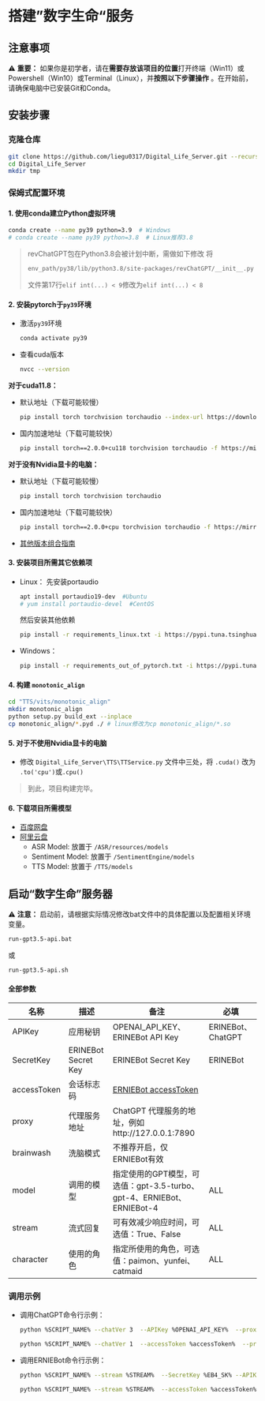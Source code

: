 # 搭建”数字生命“服务

## 注意事项

⚠ **重要：** 如果你是初学者，请在**需要存放该项目的位置**打开终端（Win11）或Powershell（Win10）或Terminal（Linux），并**按照以下步骤操作**
。在开始前，请确保电脑中已安装Git和Conda。

## 安装步骤

### 克隆仓库

```bash
git clone https://github.com/liegu0317/Digital_Life_Server.git --recursive
cd Digital_Life_Server
mkdir tmp
```

### 保姆式配置环境

#### 1. 使用conda建立Python虚拟环境

```bash
conda create --name py39 python=3.9  # Windows
# conda create --name py39 python=3.8  # Linux推荐3.8
```

> revChatGPT包在Python3.8会被计划中断，需做如下修改
> 将
> ```bash
> env_path/py38/lib/python3.8/site-packages/revChatGPT/__init__.py
> ```
> 文件第17行`elif int(...) < 9`修改为`elif int(...) < 8`

#### 2. 安装pytorch于`py39`环境

- 激活`py39`环境
  ```bash
  conda activate py39
  ```
- 查看cuda版本
  ```bash
  nvcc --version
  ```

**对于cuda11.8：**

- 默认地址（下载可能较慢）
  ```bash
  pip install torch torchvision torchaudio --index-url https://download.pytorch.org/whl/cu118
  ```
- 国内加速地址（下载可能较快）
  ```bash
  pip install torch==2.0.0+cu118 torchvision torchaudio -f https://mirror.sjtu.edu.cn/pytorch-wheels/torch_stable.html
  ```

**对于没有Nvidia显卡的电脑：**

- 默认地址（下载可能较慢）
  ```bash
  pip install torch torchvision torchaudio
  ```
- 国内加速地址（下载可能较快）
  ```bash
  pip install torch==2.0.0+cpu torchvision torchaudio -f https://mirror.sjtu.edu.cn/pytorch-wheels/torch_stable.html
  ```

- [其他版本组合指南](https://pytorch.org/get-started/locally)

#### 3. 安装项目所需其它依赖项

- Linux：
  先安装portaudio
  ```bash
  apt install portaudio19-dev  #Ubuntu
  # yum install portaudio-devel  #CentOS
  ```
  然后安装其他依赖
  ```bash
  pip install -r requirements_linux.txt -i https://pypi.tuna.tsinghua.edu.cn/simple
  ```
- Windows：
  ```bash
  pip install -r requirements_out_of_pytorch.txt -i https://pypi.tuna.tsinghua.edu.cn/simple
  ```

#### 4. 构建 `monotonic_align`

```bash
cd "TTS/vits/monotonic_align"
mkdir monotonic_align
python setup.py build_ext --inplace
cp monotonic_align/*.pyd ./ # linux修改为cp monotonic_align/*.so
```

#### 5. 对于不使用Nvidia显卡的电脑

- 修改 `Digital_Life_Server\TTS\TTService.py` 文件中三处，将 `.cuda()` 改为 `.to('cpu')`或`.cpu()`

> 到此，项目构建完毕。

#### 6. 下载项目所需模型

- [百度网盘](https://pan.baidu.com/s/1BkUnSte6Zso16FYlUMGfww?pwd=lg17)
- [阿里云盘](https://www.aliyundrive.com/s/jFvgsJVtV6g)
    - ASR Model: 放置于 `/ASR/resources/models`
    - Sentiment Model: 放置于 `/SentimentEngine/models`
    - TTS Model: 放置于 `/TTS/models`

## 启动“数字生命”服务器

⚠ **注意：** 启动前，请根据实际情况修改bat文件中的具体配置以及配置相关环境变量。

```bash
run-gpt3.5-api.bat
```

或

```bash
run-gpt3.5-api.sh
```

#### 全部参数

| 名称          | 描述                  | 备注                                                                             | 必填               |
|-------------|---------------------|--------------------------------------------------------------------------------|------------------|
| APIKey      | 应用秘钥                | OPENAI_API_KEY、ERINEBot API Key                                                | ERINEBot、ChatGPT |
| SecretKey   | ERINEBot Secret Key | ERINEBot Secret Key                                                            | ERINEBot         |
| accessToken | 会话标志码               | [ERNIEBot accessToken](https://cloud.baidu.com/doc/WENXINWORKSHOP/s/Ilkkrb0i5) |
| proxy       | 代理服务地址              | ChatGPT 代理服务的地址，例如http://127.0.0.1:7890                                        |                  |
| brainwash   | 洗脑模式                | 不推荐开启，仅ERNIEBot有效                                                              |                  |
| model       | 调用的模型               | 指定使用的GPT模型，可选值：gpt-3.5-turbo、gpt-4、ERNIEBot、ERNIEBot-4                         | ALL              |
| stream      | 流式回复                | 可有效减少响应时间，可选值：True、False                                                       | ALL              |
| character   | 使用的角色               | 指定所使用的角色，可选值：paimon、yunfei、catmaid                                             | ALL              |

### 调用示例

- 调用ChatGPT命令行示例：
  ```bash
  python %SCRIPT_NAME% --chatVer 3  --APIKey %OPENAI_API_KEY%  --proxy %PROXY% --stream %STREAM% --model %MODEL% --character %CHARACTER%
  ```
  ```bash
  python %SCRIPT_NAME% --chatVer 1  --accessToken %accessToken%  --proxy %PROXY% --stream %STREAM% --model %MODEL% --character %CHARACTER%
  ```
- 调用ERNIEBot命令行示例：
  ```bash
  python %SCRIPT_NAME% --stream %STREAM%  --SecretKey %EB4_SK% --APIKey %EB4_APIKey% --model %MODEL% --character %CHARACTER%
  ```
  ```bash
  python %SCRIPT_NAME% --stream %STREAM%  --accessToken %accessToken% --model %MODEL% --character %CHARACTER%
  ```

